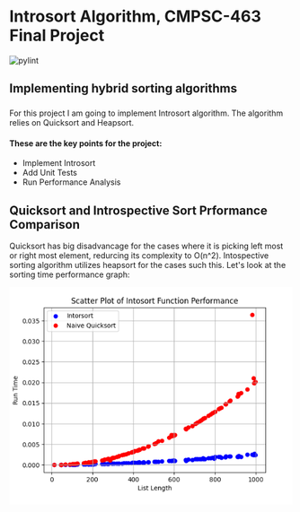 # Introsort Algorithm, CMPSC-463 Final Project
![pylint](https://img.shields.io/badge/pylint-9.04-yellow?logo=python&logoColor=white)
## Implementing hybrid sorting algorithms
### 
 For this project I am going to implement Introsort algorithm. The algorithm relies on Quicksort and Heapsort. 

#### These are the key points for the project:

- Implement Introsort
- Add Unit Tests
- Run Performance Analysis

## Quicksort and Introspective Sort Prformance Comparison

Quicksort has big disadvancage for the cases where it is picking left most or right most element, redurcing its complexity to O(n^2). Intospective sorting algorithm utilizes heapsort for the cases such this. Let's look at the sorting time performance graph:

![introsort vs quicksort run time](https://github.com/nps5696/cmpsc463-fp/blob/develop/img/intospective_vs_quicksort.png)
